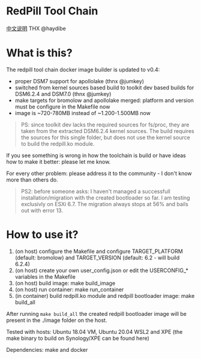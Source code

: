 # RedPill Tool Chain

[中文说明](README.md "English")
THX @haydibe

# What is this?

The redpill tool chain docker image builder is updated to v0.4:

- proper DSM7 support for apollolake (thnx @jumkey)
- switched from kernel sources based build to toolkit dev based builds for DSM6.2.4 and DSM7.0 (thnx @jumkey) 
- make targets for bromolow and apollolake merged: platform and version must be configure in the Makefile now
- image is ~720-780MB instead of ~1.200-1.500MB now

 
> PS: since toolkit dev lacks the required sources for fs/proc, they are taken from the extracted DSM6.2.4 kernel sources.
The build requires the sources for this single folder, but does not use the kernel source to build the redpill.ko module. 

If you see something is wrong in how the toolchain is build or have ideas how to make it better: please let me know.

For every other problem: please address it to the community - I don't know more than others do. 

> PS2: before someone asks: I haven't managed a successfull installation/migration with the created bootloader so far. I am testing exclusivly on ESXi 6.7. The migration always stops at 56% and bails out with error 13.

 
# How to use it?

1. (on host) configure the Makefile and configure TARGET_PLATFORM (default: bromolow) and TARGET_VERSION (default: 6.2 - will build 6.2.4)
1. (on host) create your own user_config.json or edit the USERCONFIG_* variables in the Makefile
1. (on host) build image: make build_image
1. (on host) run container: make  run_container
1. (in container) build redpill.ko module and redpill bootloader image: make build_all

After running `make build_all` the created redpill bootloader image will be present in the ./image folder on the host.
 
Tested with hosts: Ubuntu 18.04 VM, Ubuntu 20.04 WSL2 and XPE  (the make binary to build on Synology/XPE can be found here)

Dependencies: make and docker